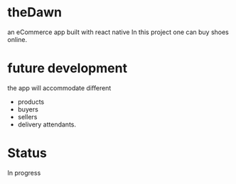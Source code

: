 # theDawn
an eCommerce app built with react native
In this project one can buy shoes online.
# future development
the app will accommodate different
* products 
* buyers
* sellers 
* delivery attendants.
# Status
In progress

